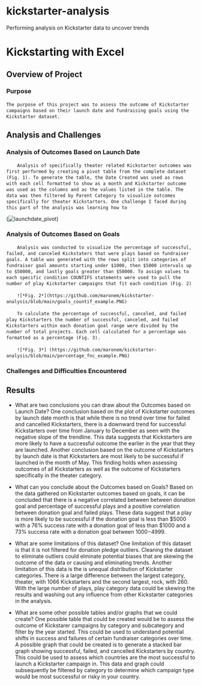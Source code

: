 # kickstarter-analysis
Performing analysis on Kickstarter data to uncover trends
# Kickstarting with Excel

## Overview of Project

### Purpose
    The purpose of this project was to assess the outcome of Kickstarter campaigns based on their launch date and fundraising goals using the Kickstarter dataset. 
## Analysis and Challenges

### Analysis of Outcomes Based on Launch Date
        Analysis of specifically theater related Kickstarter outcomes was first performed by creating a pivot table from the complete dataset (Fig. 1). To generate the table, the Date Created was used as rows with each cell formatted to show as a month and Kickstarter outcome was used as the columns and as the values listed in the table. The data was then filtered by Parent Category to visualize outcomes specifically for theater Kickstarters. One challenge I faced during this part of the analysis was learning how to 

(![launchdate_pivot](https://user-images.githubusercontent.com/108199140/177675306-31fed971-c1ae-4592-8504-b1141ab32692.PNG))

### Analysis of Outcomes Based on Goals
        Analysis was conducted to visualize the percentage of successful, failed, and canceled Kickstaters that were plays based on fundraiser goals. A table was generated with the rows split into categories of fundraiser goal amounts starting under $1000, then $5000 intervals up to $50000, and lastly goals greater than $50000. To assign values to each specific condition COUNTIFS statements were used to pull the number of play Kickstarter campaigns that fit each condition (Fig. 2)

        ![*Fig. 2*](https://github.com/maronem/kickstarter-analysis/blob/main/goals_countif_example.PNG)

        To calculate the percentage of successful, canceled, and failed play Kickstarters the number of successful, canceled, and failed Kickstarters within each donation goal range were divided by the number of total projects. Each cell calculated for a percentage was formatted as a percentage (Fig. 3). 

        ![*Fig. 3*] (https://github.com/maronem/kickstarter-analysis/blob/main/percentage_fnc_example.PNG)

### Challenges and Difficulties Encountered

## Results

- What are two conclusions you can draw about the Outcomes based on Launch Date?
        One conclusion based on the plot of Kickstarter outcomes by launch date month is that while there is no trend over time for failed and cancelled Kickstarters, there is a downward trend for successful Kickstarters over time from January to December as seen with the negative slope of the trendline. This data suggests that Kickstarters are more likely to have a successful outcome the earlier in the year that they are launched. Another conclusion based on the outcome of Kickstarters by launch date is that Kickstarters are most likely to be successful if launched in the month of May. This finding holds when assessing outcomes of all Kickstarters as well as the outcome of Kickstarters specifically in the theater category.

- What can you conclude about the Outcomes based on Goals?
        Based on the data gathered on Kickstarter outcomes based on goals, it can be concluded that there is a negative correlated between between donation goal and percentage of successful plays and a positive correlation between donation goal and failed plays. These data suggest that a play is more likely to be successful if the donation goal is less than $5000 with a 76% success rate with a donation goal of less than $1000 and a 73% success rate with a donation goal between $1000-$4999. 

- What are some limitations of this dataset?
        One limitation of this dataset is that it is not filtered for donation pledge outliers. Cleaning the dataset to eliminate outliers could elminate potential biases that are skewing the outcome of the data or causing and eliminating trends. Another limitation of this data is the is unequal distribution of Kickstarter categories. There is a large difference between the largest category, theater, with 1066 Kickstarters and the second largest, rock, with 260. With the large number of plays, play category data could be skewing the results and washing out any influence from other Kickstarter categories in the analysis. 

- What are some other possible tables and/or graphs that we could create?
        One possible table that could be created would be to assess the outcome of Kickstarer campaigns by category and subcategory and filter by the year started. This could be used to understand potential shifts in success and failures of certain fundraiser categories over time. A possible graph that could be created is to generate a stacked bar graph showing successful, failed, and cancelled Kickstarters by country. This could be used to assess which countries are the most successful to launch a Kickstarter campaign in. This data and graph could subsequently be filtered by category to determine which campaign type would be most successful or risky in your country. 
